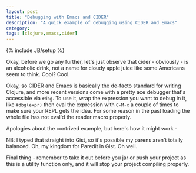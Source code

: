 ```yaml
---
layout: post
title: "Debugging with Emacs and CIDER"
description: "A quick example of debugging using CIDER and Emacs"
category: 
tags: [clojure,emacs,cider]
---
```

{% include JB/setup %}

Okay, before we go any further, let's just observe that cider - obviously - is an alcoholic drink, not a name for cloudy apple juice like some Americans seem to think. Cool? Cool.

Okay, so CIDER and Emacs is basically the de-facto standard for writing Clojure, and more recent versions come with a pretty ace debugger that's accessible via `#dbg`. To use it, wrap the expression you want to debug in it, like `#dbg(expr)` then eval the expression with `C-M-x` a couple of times to make sure your REPL gets the idea. For some reason in the past loading the whole file has not eval'd the reader macro properly.

Apologies about the contrived example, but here's how it might work -

<script src="https://gist.github.com/the-frey/5b73e5e45db38b7acaf569696b904fe7.js"></script>

NB: I typed that straight into Gist, so it's possible my parens aren't totally balanced. Oh, my kingdom for Paredit in Gist. Oh well.

Final thing - remember to take it out before you jar or push your project as this is a utility function only, and it will stop your project compiling properly.